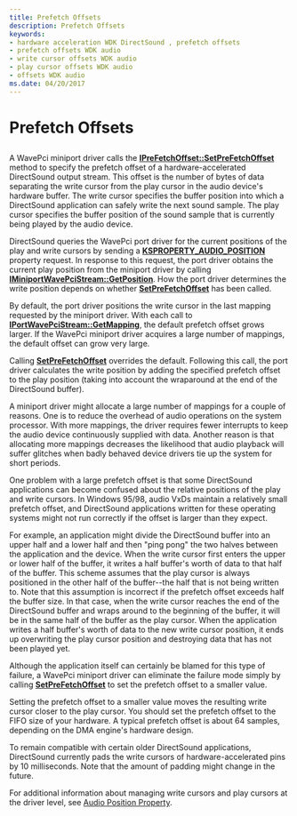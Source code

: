 ```yaml
---
title: Prefetch Offsets
description: Prefetch Offsets
keywords:
- hardware acceleration WDK DirectSound , prefetch offsets
- prefetch offsets WDK audio
- write cursor offsets WDK audio
- play cursor offsets WDK audio
- offsets WDK audio
ms.date: 04/20/2017
---
```


# Prefetch Offsets


## <span id="prefetch_offsets"></span><span id="PREFETCH_OFFSETS"></span>


A WavePci miniport driver calls the [**IPreFetchOffset::SetPreFetchOffset**](/windows-hardware/drivers/ddi/portcls/nf-portcls-iprefetchoffset-setprefetchoffset) method to specify the prefetch offset of a hardware-accelerated DirectSound output stream. This offset is the number of bytes of data separating the write cursor from the play cursor in the audio device's hardware buffer. The write cursor specifies the buffer position into which a DirectSound application can safely write the next sound sample. The play cursor specifies the buffer position of the sound sample that is currently being played by the audio device.

DirectSound queries the WavePci port driver for the current positions of the play and write cursors by sending a [**KSPROPERTY\_AUDIO\_POSITION**](./ksproperty-audio-position.md) property request. In response to this request, the port driver obtains the current play position from the miniport driver by calling [**IMiniportWavePciStream::GetPosition**](/windows-hardware/drivers/ddi/portcls/nf-portcls-iminiportwavepcistream-getposition). How the port driver determines the write position depends on whether [**SetPreFetchOffset**](/windows-hardware/drivers/ddi/portcls/nf-portcls-iprefetchoffset-setprefetchoffset) has been called.

By default, the port driver positions the write cursor in the last mapping requested by the miniport driver. With each call to [**IPortWavePciStream::GetMapping**](/windows-hardware/drivers/ddi/portcls/nf-portcls-iportwavepcistream-getmapping), the default prefetch offset grows larger. If the WavePci miniport driver acquires a large number of mappings, the default offset can grow very large.

Calling [**SetPreFetchOffset**](/windows-hardware/drivers/ddi/portcls/nf-portcls-iprefetchoffset-setprefetchoffset) overrides the default. Following this call, the port driver calculates the write position by adding the specified prefetch offset to the play position (taking into account the wraparound at the end of the DirectSound buffer).

A miniport driver might allocate a large number of mappings for a couple of reasons. One is to reduce the overhead of audio operations on the system processor. With more mappings, the driver requires fewer interrupts to keep the audio device continuously supplied with data. Another reason is that allocating more mappings decreases the likelihood that audio playback will suffer glitches when badly behaved device drivers tie up the system for short periods.

One problem with a large prefetch offset is that some DirectSound applications can become confused about the relative positions of the play and write cursors. In Windows 95/98, audio VxDs maintain a relatively small prefetch offset, and DirectSound applications written for these operating systems might not run correctly if the offset is larger than they expect.

For example, an application might divide the DirectSound buffer into an upper half and a lower half and then "ping pong" the two halves between the application and the device. When the write cursor first enters the upper or lower half of the buffer, it writes a half buffer's worth of data to that half of the buffer. This scheme assumes that the play cursor is always positioned in the other half of the buffer--the half that is not being written to. Note that this assumption is incorrect if the prefetch offset exceeds half the buffer size. In that case, when the write cursor reaches the end of the DirectSound buffer and wraps around to the beginning of the buffer, it will be in the same half of the buffer as the play cursor. When the application writes a half buffer's worth of data to the new write cursor position, it ends up overwriting the play cursor position and destroying data that has not been played yet.

Although the application itself can certainly be blamed for this type of failure, a WavePci miniport driver can eliminate the failure mode simply by calling [**SetPreFetchOffset**](/windows-hardware/drivers/ddi/portcls/nf-portcls-iprefetchoffset-setprefetchoffset) to set the prefetch offset to a smaller value.

Setting the prefetch offset to a smaller value moves the resulting write cursor closer to the play cursor. You should set the prefetch offset to the FIFO size of your hardware. A typical prefetch offset is about 64 samples, depending on the DMA engine's hardware design.

To remain compatible with certain older DirectSound applications, DirectSound currently pads the write cursors of hardware-accelerated pins by 10 milliseconds. Note that the amount of padding might change in the future.

For additional information about managing write cursors and play cursors at the driver level, see [Audio Position Property](audio-position-property.md).

 

